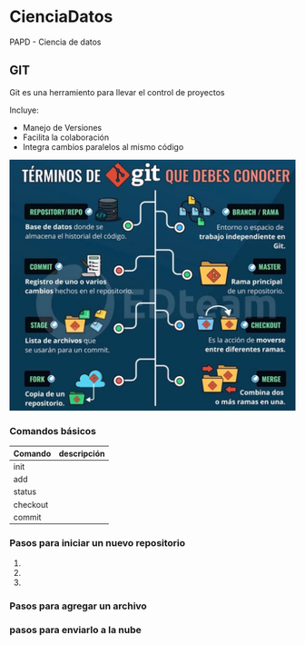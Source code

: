 # CienciaDatos
PAPD - Ciencia de datos

## GIT

Git es una herramiento para llevar el control de proyectos

Incluye:

- Manejo de Versiones
- Facilita la colaboración
- Integra cambios  paralelos al mismo código

![Conceptos principales](img/git.jpg)

### Comandos básicos

Comando | descripción
-- | --
init |
add |
status |
checkout |
commit |


### Pasos para iniciar un nuevo repositorio

1.
2.
3.

### Pasos para agregar un archivo

### pasos para enviarlo a la nube